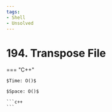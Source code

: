 ```yaml
---
tags:
- Shell
- Unsolved
---
```



# 194. Transpose File

=== "C++"

    $Time: O()$

    $Space: O()$

    ```c++
    ```
